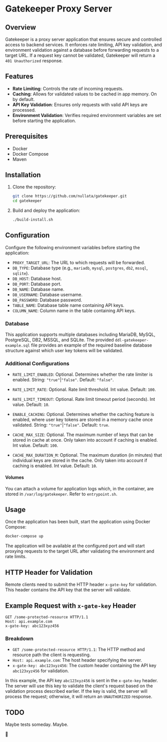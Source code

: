# Gatekeeper Proxy Server

## Overview
Gatekeeper is a proxy server application that ensures secure and controlled access to backend services. It enforces rate limiting, API key validation, and environment validation against a database before forwarding requests to a target URL. If a request key cannot be validated, Gatekeeper will return a `401 Unauthorized` response.

## Features
- **Rate Limiting**: Controls the rate of incoming requests.
- **Caching**: Allows for validated values to be cached in app memory. On by default.
- **API Key Validation**: Ensures only requests with valid API keys are processed.
- **Environment Validation**: Verifies required environment variables are set before starting the application.

## Prerequisites
- Docker
- Docker Compose
- Maven

## Installation

1. Clone the repository:
    ```bash
    git clone https://github.com/nullata/gatekeeper.git
    cd gatekeeper
    ```

2. Build and deploy the application:
    ```bash
    ./build-install.sh
    ```

## Configuration
Configure the following environment variables before starting the application:

- `PROXY_TARGET_URL`: The URL to which requests will be forwarded.
- `DB_TYPE`: Database type (e.g., `mariadb`, `mysql`, `postgres`, `db2`, `mssql`, `sqlite`).
- `DB_HOST`: Database host.
- `DB_PORT`: Database port.
- `DB_NAME`: Database name.
- `DB_USERNAME`: Database username.
- `DB_PASSWORD`: Database password.
- `TABLE_NAME`: Database table name containing API keys.
- `COLUMN_NAME`: Column name in the table containing API keys.

### Database
This application supports multiple databases including MariaDB, MySQL, PostgreSQL, DB2, MSSQL, and SQLite. The provided `ddl-gatekeeper-example.sql` file provides an example of the required baseline database structure against which user key tokens will be validated.

### Additional Configurations

- `RATE_LIMIT_ENABLED`: Optional. Determines whether the rate limiter is enabled. String: `"true"`|`"false"`. Default: `"false"`.
- `RATE_LIMIT_RATE`: Optional. Rate limit threshold. Int value. Default: `100`.
- `RATE_LIMIT_TIMEOUT`: Optional. Rate limit timeout period (seconds). Int value. Default: `10`.

- `ENABLE_CACHING`: Optional. Determines whether the caching feature is enabled, where user key tokens are stored in a memory cache once validated. String: `"true"`|`"false"`. Default: `true`.
- `CACHE_MAX_SIZE`: Optional. The maximum number of keys that can be stored in cache at once. Only taken into account if caching is enabled. Int value. Default: `100`.
- `CACHE_MAX_DURATION_M`: Optional. The maximum duration (in minutes) that individual keys are stored in the cache. Only taken into account if caching is enabled. Int value. Default: `10`.

#### Volumes
You can attach a volume for application logs which, in the container, are stored in `/var/log/gatekeeper`. Refer to `entrypoint.sh`.

## Usage
Once the application has been built, start the application using Docker Compose:
```bash
docker-compose up
```

The application will be available at the configured port and will start proxying requests to the target URL after validating the environment and rate limits.

## HTTP Header for Validation

Remote clients need to submit the HTTP header `x-gate-key` for validation. This header contains the API key that the server will validate.

## Example Request with `x-gate-key` Header

```http
GET /some-protected-resource HTTP/1.1
Host: api.example.com
x-gate-key: abc123xyz456
```

### Breakdown
- `GET /some-protected-resource HTTP/1.1`: The HTTP method and resource path the client is requesting.
- `Host: api.example.com`: The host header specifying the server.
- `x-gate-key: abc123xyz456`: The custom header containing the API key `abc123xyz456` for validation.

In this example, the API key `abc123xyz456` is sent in the `x-gate-key` header. The server will use this key to validate the client's request based on the validation process described earlier. If the key is valid, the server will process the request; otherwise, it will return an `UNAUTHORIZED` response.

## TODO
Maybe tests someday. Maybe.

🖖
